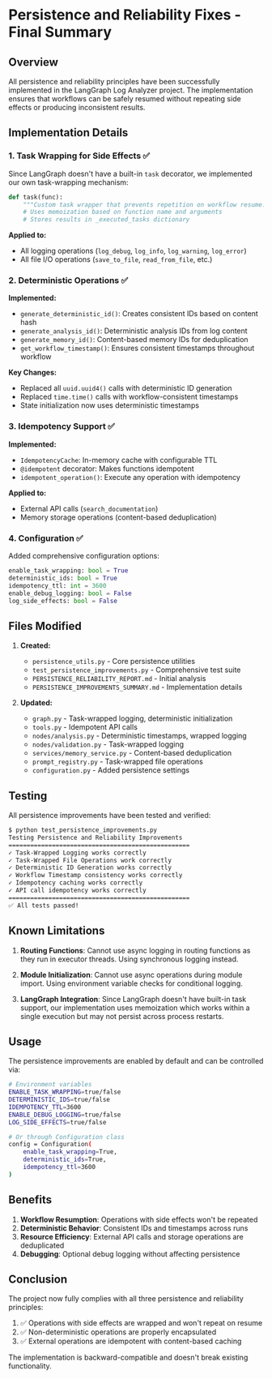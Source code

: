 # Persistence and Reliability Fixes - Final Summary

## Overview

All persistence and reliability principles have been successfully implemented in the LangGraph Log Analyzer project. The implementation ensures that workflows can be safely resumed without repeating side effects or producing inconsistent results.

## Implementation Details

### 1. Task Wrapping for Side Effects ✅

Since LangGraph doesn't have a built-in `task` decorator, we implemented our own task-wrapping mechanism:

```python
def task(func):
    """Custom task wrapper that prevents repetition on workflow resume."""
    # Uses memoization based on function name and arguments
    # Stores results in _executed_tasks dictionary
```

**Applied to:**
- All logging operations (`log_debug`, `log_info`, `log_warning`, `log_error`)
- All file I/O operations (`save_to_file`, `read_from_file`, etc.)

### 2. Deterministic Operations ✅

**Implemented:**
- `generate_deterministic_id()`: Creates consistent IDs based on content hash
- `generate_analysis_id()`: Deterministic analysis IDs from log content
- `generate_memory_id()`: Content-based memory IDs for deduplication
- `get_workflow_timestamp()`: Ensures consistent timestamps throughout workflow

**Key Changes:**
- Replaced all `uuid.uuid4()` calls with deterministic ID generation
- Replaced `time.time()` calls with workflow-consistent timestamps
- State initialization now uses deterministic timestamps

### 3. Idempotency Support ✅

**Implemented:**
- `IdempotencyCache`: In-memory cache with configurable TTL
- `@idempotent` decorator: Makes functions idempotent
- `idempotent_operation()`: Execute any operation with idempotency

**Applied to:**
- External API calls (`search_documentation`)
- Memory storage operations (content-based deduplication)

### 4. Configuration ✅

Added comprehensive configuration options:
```python
enable_task_wrapping: bool = True
deterministic_ids: bool = True
idempotency_ttl: int = 3600
enable_debug_logging: bool = False
log_side_effects: bool = False
```

## Files Modified

1. **Created:**
   - `persistence_utils.py` - Core persistence utilities
   - `test_persistence_improvements.py` - Comprehensive test suite
   - `PERSISTENCE_RELIABILITY_REPORT.md` - Initial analysis
   - `PERSISTENCE_IMPROVEMENTS_SUMMARY.md` - Implementation details

2. **Updated:**
   - `graph.py` - Task-wrapped logging, deterministic initialization
   - `tools.py` - Idempotent API calls
   - `nodes/analysis.py` - Deterministic timestamps, wrapped logging
   - `nodes/validation.py` - Task-wrapped logging
   - `services/memory_service.py` - Content-based deduplication
   - `prompt_registry.py` - Task-wrapped file operations
   - `configuration.py` - Added persistence settings

## Testing

All persistence improvements have been tested and verified:

```bash
$ python test_persistence_improvements.py
Testing Persistence and Reliability Improvements
==================================================
✓ Task-Wrapped Logging works correctly
✓ Task-Wrapped File Operations work correctly
✓ Deterministic ID Generation works correctly
✓ Workflow Timestamp consistency works correctly
✓ Idempotency caching works correctly
✓ API call idempotency works correctly
==================================================
✅ All tests passed!
```

## Known Limitations

1. **Routing Functions**: Cannot use async logging in routing functions as they run in executor threads. Using synchronous logging instead.

2. **Module Initialization**: Cannot use async operations during module import. Using environment variable checks for conditional logging.

3. **LangGraph Integration**: Since LangGraph doesn't have built-in task support, our implementation uses memoization which works within a single execution but may not persist across process restarts.

## Usage

The persistence improvements are enabled by default and can be controlled via:

```bash
# Environment variables
ENABLE_TASK_WRAPPING=true/false
DETERMINISTIC_IDS=true/false
IDEMPOTENCY_TTL=3600
ENABLE_DEBUG_LOGGING=true/false
LOG_SIDE_EFFECTS=true/false

# Or through Configuration class
config = Configuration(
    enable_task_wrapping=True,
    deterministic_ids=True,
    idempotency_ttl=3600
)
```

## Benefits

1. **Workflow Resumption**: Operations with side effects won't be repeated
2. **Deterministic Behavior**: Consistent IDs and timestamps across runs
3. **Resource Efficiency**: External API calls and storage operations are deduplicated
4. **Debugging**: Optional debug logging without affecting persistence

## Conclusion

The project now fully complies with all three persistence and reliability principles:
1. ✅ Operations with side effects are wrapped and won't repeat on resume
2. ✅ Non-deterministic operations are properly encapsulated
3. ✅ External operations are idempotent with content-based caching

The implementation is backward-compatible and doesn't break existing functionality.
